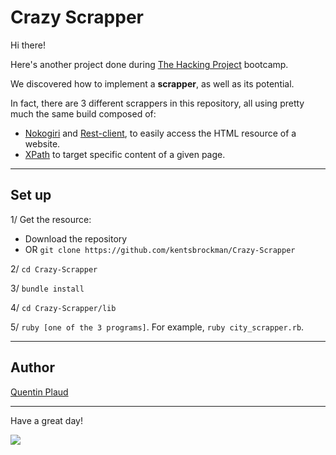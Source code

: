 # Crazy Scrapper

Hi there!

Here's another project done during [The Hacking Project](https://www.thehackingproject.org/) bootcamp.

We discovered how to implement a **scrapper**, as well as its potential.

In fact, there are 3 different scrappers in this repository, all using pretty much the same build composed of:
- [Nokogiri](https://rubygems.org/gems/nokogiri/versions/1.6.6.2?locale=fr) and [Rest-client](https://rubygems.org/gems/rest-client/versions/1.8.0?locale=fr), to easily access the HTML resource of a website.
- [XPath](https://rubygems.org/gems/xpath/versions/2.0.0?locale=fr) to target specific content of a given page.

---

## Set up 

1/ Get the resource:
  - Download the repository
  - OR `git clone https://github.com/kentsbrockman/Crazy-Scrapper`

2/ `cd Crazy-Scrapper`

3/ `bundle install`

4/ `cd Crazy-Scrapper/lib`

5/ `ruby [one of the 3 programs]`. For example, `ruby city_scrapper.rb`.

---

## Author

[Quentin Plaud](https://github.com/kentsbrockman)

---

Have a great day!

![](https://media.giphy.com/media/g9582DNuQppxC/source.gif)